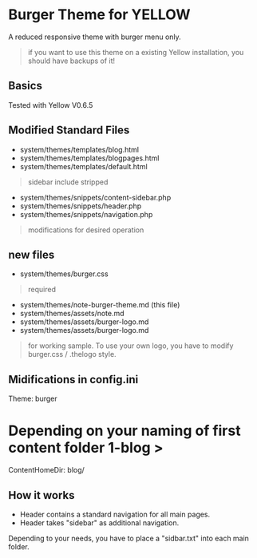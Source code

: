 # Burger Theme for YELLOW

A reduced responsive theme with burger menu only. 

> if you want to use this theme on a existing Yellow installation, you should have backups of it!

## Basics

Tested with Yellow V0.6.5

## Modified Standard Files

- system/themes/templates/blog.html
- system/themes/templates/blogpages.html
- system/themes/templates/default.html

> sidebar include stripped

- system/themes/snippets/content-sidebar.php
- system/themes/snippets/header.php
- system/themes/snippets/navigation.php

> modifications for desired operation

## new files

- system/themes/burger.css

> required

- system/themes/note-burger-theme.md (this file)
- system/themes/assets/note.md
- system/themes/assets/burger-logo.md
- system/themes/assets/burger-logo.md

> for working sample. To use your own logo, you have to modify burger.css / .thelogo style.

## Midifications in config.ini

Theme: burger
# Depending on your naming of first content folder 1-blog >
ContentHomeDir: blog/

## How it works

- Header contains a standard navigation for all main pages.
- Header takes "sidebar" as additional navigation.

Depending to your needs, you have to place a "sidbar.txt" into each main folder. 
